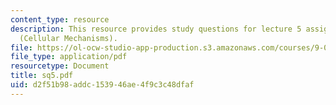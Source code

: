 ```yaml
---
content_type: resource
description: This resource provides study questions for lecture 5 assigned readings
  (Cellular Mechanisms).
file: https://ol-ocw-studio-app-production.s3.amazonaws.com/courses/9-01-neuroscience-and-behavior-fall-2003/d2f51b98addc153946ae4f9c3c48dfaf_sq5.pdf
file_type: application/pdf
resourcetype: Document
title: sq5.pdf
uid: d2f51b98-addc-1539-46ae-4f9c3c48dfaf
---
```

